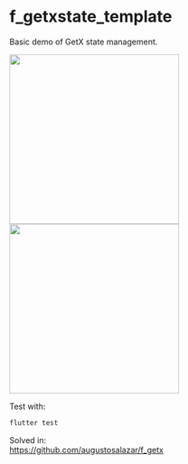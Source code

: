 # f_getxstate_template

Basic demo of GetX state management.

<img src="https://github.com/augustosalazar/f_getxstate_template/assets/4458129/905ade9f-3ac7-49d6-a58a-0479062f3fb0" width="300" />
 
<img src="https://github.com/augustosalazar/f_getxstate_template/assets/4458129/911d8dca-81fc-4b32-ba54-be9a475543d2" width="300" />   


Test with:
```bash
flutter test
```


Solved in:   
https://github.com/augustosalazar/f_getx